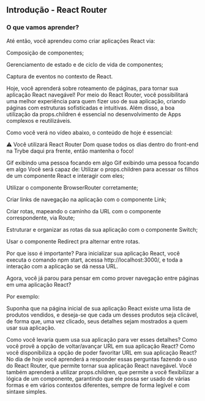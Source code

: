 ## Introdução - React Router
### O que vamos aprender?
Até então, você aprendeu como criar aplicações React via:

Composição de componentes;

Gerenciamento de estado e de ciclo de vida de componentes;

Captura de eventos no contexto de React.

Hoje, você aprenderá sobre roteamento de páginas, para tornar sua aplicação React navegável! Por meio do React Router, você possibilitará uma melhor experiência para quem fizer uso de sua aplicação, criando páginas com estruturas sofisticadas e intuitivas. Além disso, a boa utilização da props.children é essencial no desenvolvimento de Apps complexos e reutilizáveis.

Como você verá no vídeo abaixo, o conteúdo de hoje é essencial:


⚠️ Você utilizará React Router Dom quase todos os dias dentro do front-end na Trybe daqui pra frente, então mantenha o foco!

Gif exibindo uma pessoa focando em algo
Gif exibindo uma pessoa focando em algo
Você será capaz de:
Utilizar o props.children para acessar os filhos de um componente React e interagir com eles;

Utilizar o componente BrowserRouter corretamente;

Criar links de navegação na aplicação com o componente Link;

Criar rotas, mapeando o caminho da URL com o componente correspondente, via Route;

Estruturar e organizar as rotas da sua aplicação com o componente Switch;

Usar o componente Redirect pra alternar entre rotas.

Por que isso é importante?
Para inicializar sua aplicação React, você executa o comando npm start, acessa http://localhost:3000/, e toda a interação com a aplicação se dá nessa URL.

Agora, você já parou para pensar em como prover navegação entre páginas em uma aplicação React?

Por exemplo:

Suponha que na página inicial de sua aplicação React existe uma lista de produtos vendidos, e deseja-se que cada um desses produtos seja clicável, de forma que, uma vez clicado, seus detalhes sejam mostrados a quem usar sua aplicação.

Como você levaria quem usa sua aplicação para ver esses detalhes?
Como você provê a opção de voltar/avançar URL em sua aplicação React?
Como você disponibiliza a opção de poder favoritar URL em sua aplicação React?
No dia de hoje você aprenderá a responder essas perguntas fazendo o uso do React Router, que permite tornar sua aplicação React navegável. Você também aprenderá a utilizar props.children, que permite a você flexibilizar a lógica de um componente, garantindo que ele possa ser usado de várias formas e em vários contextos diferentes, sempre de forma legível e com sintaxe simples.

